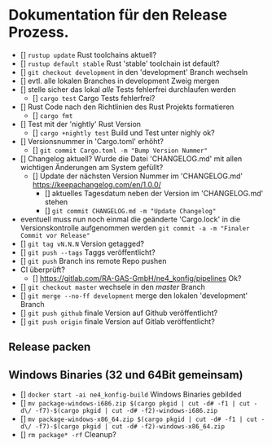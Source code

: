 # Dokumentation für den Release Prozess.

- [] `rustup update` Rust toolchains aktuell?
- [] `rustup default stable` Rust 'stable' toolchain ist default?
- [] `git checkout development` in den 'development' Branch wechseln
- [] evtl. alle lokalen Branches in development Zweig mergen
- [] stelle sicher das lokal *alle* Tests fehlerfrei durchlaufen werden
  - [] `cargo test` Cargo Tests fehlerfrei?
- [] Rust Code nach den Richtlinien des Rust Projekts formatieren
  - [] `cargo fmt`
- [] Test mit der 'nightly' Rust Version
  - [] `cargo +nightly test` Build und Test unter nighly ok?
- [] Versionsnummer in 'Cargo.toml' erhöht?
  - [] `git commit Cargo.toml -m "Bump Version Nummer"`
- [] Changelog aktuell? Wurde die Datei 'CHANGELOG.md' mit allen wichtigen Änderungen am System gefüllt?
  - [] Update der nächsten Version Nummer im 'CHANGELOG.md' https://keepachangelog.com/en/1.0.0/
    - [] aktuelles Tagesdatum neben der Version im 'CHANGELOG.md' stehen
    - [] `git commit CHANGELOG.md -m "Update Changelog"`
- eventuell muss nun noch einmal die geänderte 'Cargo.lock' in die
  Versionskontrolle aufgenommen werden `git commit -a -m "Finaler Commit vor Release"`
- [] `git tag vN.N.N` Version getagged?
- [] `git push --tags` Taggs veröffentlicht?
- [] `git push` Branch ins remote Repo pushen
- CI überprüft?
  - [] https://gitlab.com/RA-GAS-GmbH/ne4_konfig/pipelines Ok?
- [] `git checkout master` wechsele in den *master* Branch
- [] `git merge --no-ff development` merge den lokalen 'development' Branch
- [] `git push github` finale Version auf Github veröffentlicht?
- [] `git push origin` finale Version auf Gitlab veröffentlicht?

## Release packen
## Windows Binaries (32 und 64Bit gemeinsam)
- [] `docker start -ai ne4_konfig-build` Windows Binaries gebilded
- [] `mv package-windows-i686.zip $(cargo pkgid | cut -d# -f1 | cut -d\/ -f7)-$(cargo pkgid | cut -d# -f2)-windows-i686.zip`
- [] `mv package-windows-x86_64.zip $(cargo pkgid | cut -d# -f1 | cut -d\/ -f7)-$(cargo pkgid | cut -d# -f2)-windows-x86_64.zip`
- [] `rm package* -rf` Cleanup?
